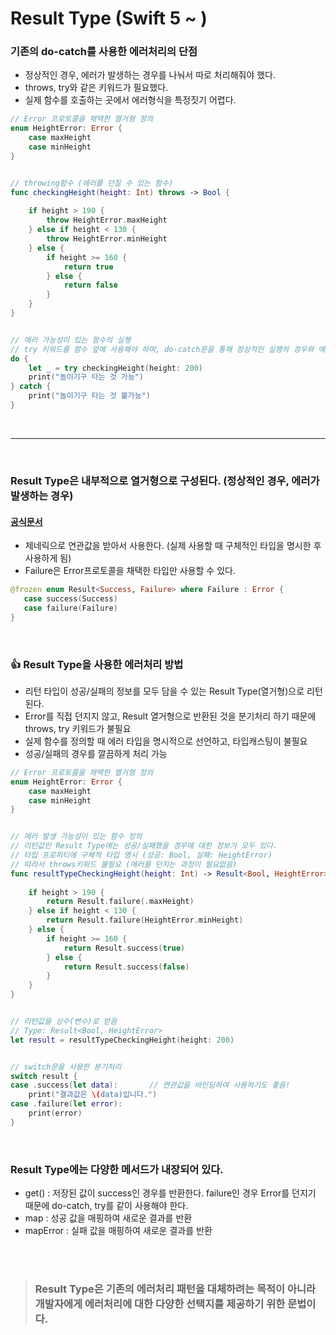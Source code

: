 # Result Type (Swift 5 ~ )
### 기존의 do-catch를 사용한 에러처리의 단점
* 정상적인 경우, 에러가 발생하는 경우를 나눠서 따로 처리해줘야 했다.
* throws, try와 같은 키워드가 필요했다.
* 실제 함수를 호출하는 곳에서 에러형식을 특정짓기 어렵다.
```swift
// Error 프로토콜을 채택한 열거형 정의
enum HeightError: Error {
    case maxHeight
    case minHeight
}


// throwing함수 (에러를 던질 수 있는 함수)
func checkingHeight(height: Int) throws -> Bool {
    
    if height > 190 {
        throw HeightError.maxHeight
    } else if height < 130 {
        throw HeightError.minHeight
    } else {
        if height >= 160 {
            return true
        } else {
            return false
        }
    }
}


// 에러 가능성이 있는 함수의 실행
// try 키워드를 함수 앞에 사용해야 하며, do-catch문을 통해 정상적인 실행의 경우와 에러가 발생한 경우를 각각 처리해야 한다.
do {
    let _ = try checkingHeight(height: 200)
    print("놀이기구 타는 것 가능")
} catch {
    print("놀이기구 타는 것 불가능")
}
```

<br/>

---

<br/>

### Result Type은 내부적으로 열거형으로 구성된다. (정상적인 경우, 에러가 발생하는 경우)
#### [공식문서](https://developer.apple.com/documentation/swift/result)
* 제네릭으로 연관값을 받아서 사용한다. (실제 사용할 때 구체적인 타입을 명시한 후 사용하게 됨)
* Failure은 Error프로토콜을 채택한 타입만 사용할 수 있다.
```swift
@frozen enum Result<Success, Failure> where Failure : Error {
   case success(Success)
   case failure(Failure)
}
```

<br/>

### 👍 Result Type을 사용한 에러처리 방법
* 리턴 타입이 성공/실패의 정보를 모두 담을 수 있는 Result Type(열거형)으로 리턴된다.
* Error를 직접 던지지 않고, Result 열거형으로 반환된 것을 분기처리 하기 때문에 throws, try 키워드가 불필요
* 실제 함수를 정의할 때 에러 타입을 명시적으로 선언하고, 타입캐스팅이 불필요
* 성공/실패의 경우를 깔끔하게 처리 가능

```swift
// Error 프로토콜을 채택한 열거형 정의
enum HeightError: Error {
    case maxHeight
    case minHeight
}


// 에러 발생 가능성이 있는 함수 정의
// 리턴값인 Result Type에는 성공/실패했을 경우에 대한 정보가 모두 있다.
// 타입 프로퍼티에 구체적 타입 명시 (성공: Bool, 실패: HeightError)
// 따라서 throws키워드 불필요 (에러를 던지는 과정이 필요없음)
func resultTypeCheckingHeight(height: Int) -> Result<Bool, HeightError> {
    
    if height > 190 {
        return Result.failure(.maxHeight)
    } else if height < 130 {
        return Result.failure(HeightError.minHeight)
    } else {
        if height >= 160 {
            return Result.success(true)
        } else {
            return Result.success(false)
        }
    }
}


// 리턴값을 상수(변수)로 받음
// Type: Result<Bool, HeightError>
let result = resultTypeCheckingHeight(height: 200)


// switch문을 사용한 분기처리
switch result {
case .success(let data):       // 연관값을 바인딩하여 사용하기도 좋음!
    print("결과값은 \(data)입니다.")
case .failure(let error):
    print(error)
}
```

<br/>

### Result Type에는 다양한 메서드가 내장되어 있다.
* get() : 저장된 값이 success인 경우를 반환한다. failure인 경우 Error를 던지기 때문에 do-catch, try를 같이 사용해야 한다.
* map : 성공 값을 매핑하여 새로운 결과를 반환
* mapError : 실패 값을 매핑하여 새로운 결과를 반환

<br/>
<br/>

> ### Result Type은 기존의 에러처리 패턴을 대체하려는 목적이 아니라 개발자에게 에러처리에 대한 다양한 선택지를 제공하기 위한 문법이다.